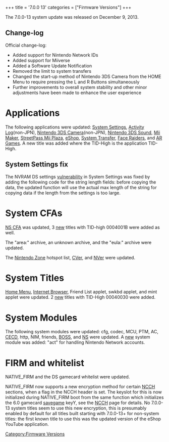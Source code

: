 +++
title = '7.0.0 13'
categories = ["Firmware Versions"]
+++

The 7.0.0-13 system update was released on December 9, 2013.

## Change-log

Official change-log:

- Added support for Nintendo Network IDs
- Added support for Miiverse
- Added a Software Update Notification
- Removed the limit to system transfers
- Changed the start-up method of Nintendo 3DS Camera from the HOME Menu
  to require pressing the L and R Buttons simultaneously
- Further improvements to overall system stability and other minor
  adjustments have been made to enhance the user experience

# Applications

The following applications were updated: [System
Settings](System_Settings "wikilink"), [Activity
Log](Activity_Log "wikilink")(non-JPN), [Nintendo 3DS
Camera](Nintendo_3DS_Camera "wikilink")(non-JPN), [Nintendo 3DS
Sound](Nintendo_3DS_Sound "wikilink"), [Mii
Maker](Mii_Maker "wikilink"), [StreetPass Mii
Plaza](StreetPass_Mii_Plaza "wikilink"), [eShop](eShop "wikilink"),
[System Transfer](System_Transfer "wikilink"), [Face
Raiders](Face_Raiders "wikilink"), and [AR Games](AR_Games "wikilink").
A new title was added where the TID-High is the application TID-High.

## System Settings fix

The NVRAM DS settings [vulnerability](3DS_exploits "wikilink") in System
Settings was fixed by adding the following code for the string length
fields: before copying the data, the updated function will use the
actual max length of the string for copying data if the length from the
settings is too large.

# System CFAs

[NS CFA](NS_CFA "wikilink") was updated, 3 [new](Title_list "wikilink")
titles with TID-high 0004001B were added as well.

The "area:" archive, an unknown archive, and the "eula:" archive were
updated.

The [Nintendo Zone](Nintendo_Zone "wikilink") hotspot list,
[CVer](CVer "wikilink"), and [NVer](NVer "wikilink") were updated.

# System Titles

[Home Menu](Home_Menu "wikilink"), [Internet
Browser](Internet_Browser "wikilink"), Friend List applet, swkbd applet,
and mint applet were updated. 2 [new](Title_list "wikilink") titles with
TID-High 00040030 were added.

# System Modules

The following system modules were updated: cfg, codec, MCU, PTM, AC,
[CECD](StreetPass "wikilink"), http, NIM, friends,
[BOSS](SpotPass "wikilink"), and [NS](NS "wikilink") were updated. A
[new](Title_list "wikilink") system module was added: "act" for handling
Nintendo Network accounts.

# FIRM and whitelist

NATIVE_FIRM and the DS gamecard whitelist were updated.

NATIVE_FIRM now supports a new encryption method for certain
[NCCH](NCCH "wikilink") sections, when a flag in the NCCH header is set.
The keyslot for this is now initialized during NATIVE_FIRM boot from the
same function which initializes the 6.0 gamecard
[savegame](Savegames "wikilink") keyY, see the [NCCH](NCCH "wikilink")
page for details. No 7.0.0-13 system titles seem to use this new
encryption, this is presumably enabled by default for all titles built
starting with 7.0.0-13+ for non-system titles: the first known title to
use this was the updated version of the eShop YouTube application.

[Category:Firmware Versions](Category:Firmware_Versions "wikilink")

